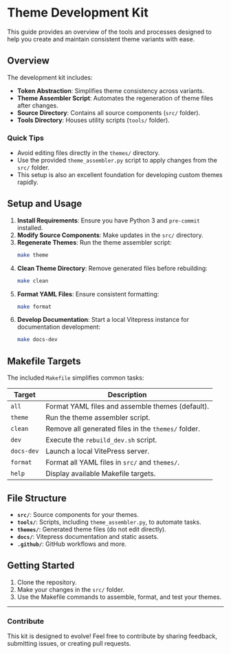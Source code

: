 # Theme Development Kit

This guide provides an overview of the tools and processes designed to help you create and maintain consistent theme variants with ease.

## Overview

The development kit includes:
- **Token Abstraction**: Simplifies theme consistency across variants.
- **Theme Assembler Script**: Automates the regeneration of theme files after changes.
- **Source Directory**: Contains all source components (`src/` folder).
- **Tools Directory**: Houses utility scripts (`tools/` folder).

### Quick Tips
- Avoid editing files directly in the `themes/` directory.
- Use the provided `theme_assembler.py` script to apply changes from the `src/` folder.
- This setup is also an excellent foundation for developing custom themes rapidly.

## Setup and Usage

1. **Install Requirements**: Ensure you have Python 3 and `pre-commit` installed.
2. **Modify Source Components**: Make updates in the `src/` directory.
3. **Regenerate Themes**: Run the theme assembler script:
   ```bash
   make theme
   ```
4. **Clean Theme Directory**: Remove generated files before rebuilding:
   ```bash
   make clean
   ```
5. **Format YAML Files**: Ensure consistent formatting:
   ```bash
   make format
   ```
6. **Develop Documentation**: Start a local Vitepress instance for documentation development:
   ```bash
   make docs-dev
   ```

## Makefile Targets

The included `Makefile` simplifies common tasks:

| Target     | Description                                       |
|------------|---------------------------------------------------|
| `all`      | Format YAML files and assemble themes (default).  |
| `theme`    | Run the theme assembler script.                   |
| `clean`    | Remove all generated files in the `themes/` folder. |
| `dev`      | Execute the `rebuild_dev.sh` script.              |
| `docs-dev` | Launch a local VitePress server.                  |
| `format`   | Format all YAML files in `src/` and `themes/`.    |
| `help`     | Display available Makefile targets.               |

## File Structure

- **`src/`**: Source components for your themes.
- **`tools/`**: Scripts, including `theme_assembler.py`, to automate tasks.
- **`themes/`**: Generated theme files (do not edit directly).
- **`docs/`**: Vitepress documentation and static assets.
- **`.github/`**: GitHub workflows and more.

## Getting Started

1. Clone the repository.
2. Make your changes in the `src/` folder.
3. Use the Makefile commands to assemble, format, and test your themes.

---

### Contribute

This kit is designed to evolve! Feel free to contribute by sharing feedback, submitting issues, or creating pull requests.

